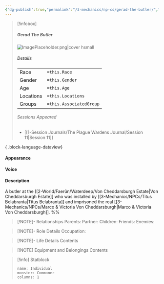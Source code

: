 ```yaml
---
{"dg-publish":true,"permalink":"/3-mechanics/np-cs/gerad-the-butler/","tags":["NPC"],"created":"2025-04-10T11:56:32.121-04:00","updated":"2025-04-10T11:57:29.245-04:00"}
---
```



> [!infobox]
> ##### Gerad The Butler
>  ![ImagePlaceholder.png|cover hsmall](/img/user/z_Assets/Placeholder%20Images/ImagePlaceholder.png)
> ##### Details
> | | |
> |---|---|
> | Race | `=this.Race` |
> | Gender | `=this.Gender` |
> | Age | `=this.Age` |
> | Locations | `=this.Locations` |
> | Groups | `=this.AssociatedGroup` |
> ###### Sessions Appeared
>  - [[1-Session Journals/The Plague Wardens Journal/Session 11\|Session 11]]
> 
{ .block-language-dataview}

#### Appearance


#### Voice


#### Description
A butler at the [[2-World/Faerûn/Waterdeep/Von Cheddarsburgh Estate\|Von Cheddarsburgh Estate]] who was installed by [[3-Mechanics/NPCs/Titus Belabranta\|Titus Belabranta]] and imprisoned the real [[3-Mechanics/NPCs/Marco & Victoria Von Cheddarsburgh\|Marco & Victoria Von Cheddarsburgh]].
%%
> [!NOTE]- Relationships
> Parents:
> Partner:
> Children:
> Friends:
> Enemies:

> [!NOTE]- Role Details
> Occupation:

> [!NOTE]- Life Details
> Contents

> [!NOTE] Equipment and Belongings
> Contents

> [!info] Statblock
> ```statblock
> name: Individual
> monster: Commoner
> columns: 1
> ```
